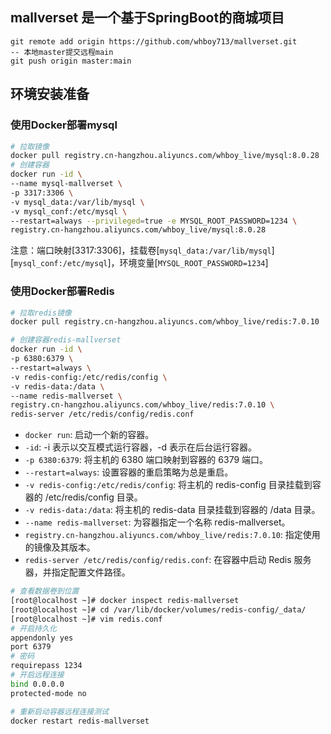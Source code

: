 
## mallverset 是一个基于SpringBoot的商城项目
```
git remote add origin https://github.com/whboy713/mallverset.git
-- 本地master提交远程main 
git push origin master:main
```


## 环境安装准备
### 使用Docker部署mysql
```bash
# 拉取镜像
docker pull registry.cn-hangzhou.aliyuncs.com/whboy_live/mysql:8.0.28
# 创建容器
docker run -id \
--name mysql-mallverset \
-p 3317:3306 \
-v mysql_data:/var/lib/mysql \
-v mysql_conf:/etc/mysql \
--restart=always --privileged=true -e MYSQL_ROOT_PASSWORD=1234 \
registry.cn-hangzhou.aliyuncs.com/whboy_live/mysql:8.0.28
```
注意：端口映射[3317:3306]，挂载卷[`mysql_data:/var/lib/mysql`][`mysql_conf:/etc/mysql`]，环境变量[`MYSQL_ROOT_PASSWORD=1234`]

### 使用Docker部署Redis
```bash
# 拉取redis镜像
docker pull registry.cn-hangzhou.aliyuncs.com/whboy_live/redis:7.0.10

# 创建容器redis-mallverset
docker run -id \
-p 6380:6379 \
--restart=always \
-v redis-config:/etc/redis/config \
-v redis-data:/data \
--name redis-mallverset \
registry.cn-hangzhou.aliyuncs.com/whboy_live/redis:7.0.10 \
redis-server /etc/redis/config/redis.conf
```
- `docker run`: 启动一个新的容器。
- `-id`: -i 表示以交互模式运行容器，-d 表示在后台运行容器。
- `-p 6380:6379`: 将主机的 6380 端口映射到容器的 6379 端口。
- `--restart=always`: 设置容器的重启策略为总是重启。
- `-v redis-config:/etc/redis/config`: 将主机的 redis-config 目录挂载到容器的 /etc/redis/config 目录。
- `-v redis-data:/data`: 将主机的 redis-data 目录挂载到容器的 /data 目录。
- `--name redis-mallverset`: 为容器指定一个名称 redis-mallverset。
- `registry.cn-hangzhou.aliyuncs.com/whboy_live/redis:7.0.10`: 指定使用的镜像及其版本。
- `redis-server /etc/redis/config/redis.conf`: 在容器中启动 Redis 服务器，并指定配置文件路径。
```bash
# 查看数据卷到位置
[root@localhost ~]# docker inspect redis-mallverset
[root@localhost ~]# cd /var/lib/docker/volumes/redis-config/_data/
[root@localhost ~]# vim redis.conf
# 开启持久化
appendonly yes
port 6379
# 密码
requirepass 1234
# 开启远程连接
bind 0.0.0.0
protected-mode no
```
```bash
# 重新启动容器远程连接测试
docker restart redis-mallverset
```